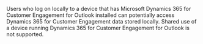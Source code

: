 Users who log on locally to a device that has Microsoft Dynamics 365 for Customer Engagement for Outlook installed can potentially access Dynamics 365 for Customer Engagement data stored locally. Shared use of a device running Dynamics 365 for Customer Engagement for Outlook is not supported.